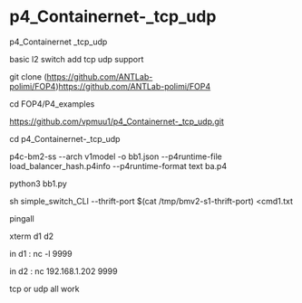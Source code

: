 # p4_Containernet-_tcp_udp
p4_Containernet _tcp_udp

basic l2 switch add tcp udp support


git clone (https://github.com/ANTLab-polimi/FOP4)https://github.com/ANTLab-polimi/FOP4

cd FOP4/P4_examples

https://github.com/vpmuu1/p4_Containernet-_tcp_udp.git

cd p4_Containernet-_tcp_udp

p4c-bm2-ss --arch v1model -o bb1.json   --p4runtime-file load_balancer_hash.p4info --p4runtime-format text  ba.p4

python3 bb1.py

sh simple_switch_CLI --thrift-port $(cat /tmp/bmv2-s1-thrift-port) <cmd1.txt

pingall

xterm d1 d2

in d1 : nc -l 9999

in d2 : nc 192.168.1.202 9999

tcp or udp all work
 


